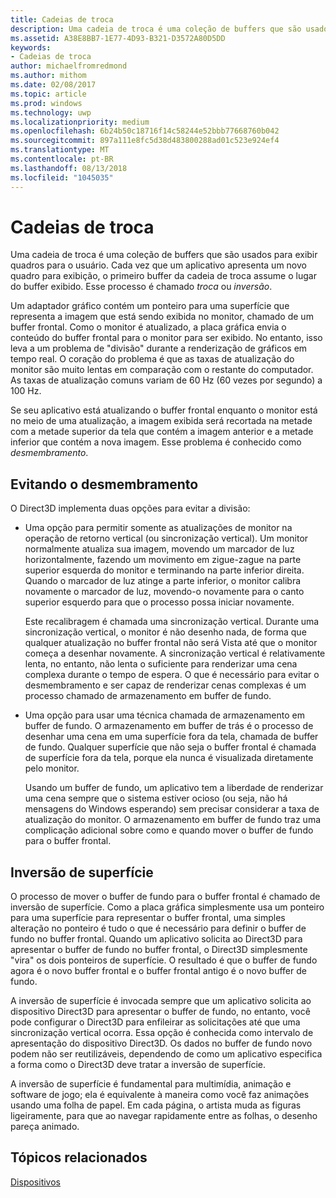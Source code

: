 ```yaml
---
title: Cadeias de troca
description: Uma cadeia de troca é uma coleção de buffers que são usados para exibir quadros para o usuário.
ms.assetid: A38E8BB7-1E77-4D93-B321-D3572A80D5DD
keywords:
- Cadeias de troca
author: michaelfromredmond
ms.author: mithom
ms.date: 02/08/2017
ms.topic: article
ms.prod: windows
ms.technology: uwp
ms.localizationpriority: medium
ms.openlocfilehash: 6b24b50c18716f14c58244e52bbb77668760b042
ms.sourcegitcommit: 897a111e8fc5d38d483800288ad01c523e924ef4
ms.translationtype: MT
ms.contentlocale: pt-BR
ms.lasthandoff: 08/13/2018
ms.locfileid: "1045035"
---
```

# <a name="swap-chains"></a>Cadeias de troca


Uma cadeia de troca é uma coleção de buffers que são usados para exibir quadros para o usuário. Cada vez que um aplicativo apresenta um novo quadro para exibição, o primeiro buffer da cadeia de troca assume o lugar do buffer exibido. Esse processo é chamado *troca* ou *inversão*.

Um adaptador gráfico contém um ponteiro para uma superfície que representa a imagem que está sendo exibida no monitor, chamado de um buffer frontal. Como o monitor é atualizado, a placa gráfica envia o conteúdo do buffer frontal para o monitor para ser exibido. No entanto, isso leva a um problema de "divisão" durante a renderização de gráficos em tempo real. O coração do problema é que as taxas de atualização do monitor são muito lentas em comparação com o restante do computador. As taxas de atualização comuns variam de 60 Hz (60 vezes por segundo) a 100 Hz.

Se seu aplicativo está atualizando o buffer frontal enquanto o monitor está no meio de uma atualização, a imagem exibida será recortada na metade com a metade superior da tela que contém a imagem anterior e a metade inferior que contém a nova imagem. Esse problema é conhecido como *desmembramento*.

## <a name="span-idavoidingtearingspanspan-idavoidingtearingspanspan-idavoidingtearingspanavoiding-tearing"></a><span id="Avoiding_tearing"></span><span id="avoiding_tearing"></span><span id="AVOIDING_TEARING"></span>Evitando o desmembramento


O Direct3D implementa duas opções para evitar a divisão:

-   Uma opção para permitir somente as atualizações de monitor na operação de retorno vertical (ou sincronização vertical). Um monitor normalmente atualiza sua imagem, movendo um marcador de luz horizontalmente, fazendo um movimento em zigue-zague na parte superior esquerda do monitor e terminando na parte inferior direita. Quando o marcador de luz atinge a parte inferior, o monitor calibra novamente o marcador de luz, movendo-o novamente para o canto superior esquerdo para que o processo possa iniciar novamente.

    Este recalibragem é chamada uma sincronização vertical. Durante uma sincronização vertical, o monitor é não desenho nada, de forma que qualquer atualização no buffer frontal não será Vista até que o monitor começa a desenhar novamente. A sincronização vertical é relativamente lenta, no entanto, não lenta o suficiente para renderizar uma cena complexa durante o tempo de espera. O que é necessário para evitar o desmembramento e ser capaz de renderizar cenas complexas é um processo chamado de armazenamento em buffer de fundo.

-   Uma opção para usar uma técnica chamada de armazenamento em buffer de fundo. O armazenamento em buffer de trás é o processo de desenhar uma cena em uma superfície fora da tela, chamada de buffer de fundo. Qualquer superfície que não seja o buffer frontal é chamada de superfície fora da tela, porque ela nunca é visualizada diretamente pelo monitor.

    Usando um buffer de fundo, um aplicativo tem a liberdade de renderizar uma cena sempre que o sistema estiver ocioso (ou seja, não há mensagens do Windows esperando) sem precisar considerar a taxa de atualização do monitor. O armazenamento em buffer de fundo traz uma complicação adicional sobre como e quando mover o buffer de fundo para o buffer frontal.

## <a name="span-idsurfaceflippingspanspan-idsurfaceflippingspanspan-idsurfaceflippingspansurface-flipping"></a><span id="Surface_flipping"></span><span id="surface_flipping"></span><span id="SURFACE_FLIPPING"></span>Inversão de superfície


O processo de mover o buffer de fundo para o buffer frontal é chamado de inversão de superfície. Como a placa gráfica simplesmente usa um ponteiro para uma superfície para representar o buffer frontal, uma simples alteração no ponteiro é tudo o que é necessário para definir o buffer de fundo no buffer frontal. Quando um aplicativo solicita ao Direct3D para apresentar o buffer de fundo no buffer frontal, o Direct3D simplesmente "vira" os dois ponteiros de superfície. O resultado é que o buffer de fundo agora é o novo buffer frontal e o buffer frontal antigo é o novo buffer de fundo.

A inversão de superfície é invocada sempre que um aplicativo solicita ao dispositivo Direct3D para apresentar o buffer de fundo, no entanto, você pode configurar o Direct3D para enfileirar as solicitações até que uma sincronização vertical ocorra. Essa opção é conhecida como intervalo de apresentação do dispositivo Direct3D. Os dados no buffer de fundo novo podem não ser reutilizáveis, dependendo de como um aplicativo especifica a forma como o Direct3D deve tratar a inversão de superfície.

A inversão de superfície é fundamental para multimídia, animação e software de jogo; ela é equivalente à maneira como você faz animações usando uma folha de papel. Em cada página, o artista muda as figuras ligeiramente, para que ao navegar rapidamente entre as folhas, o desenho pareça animado.

## <a name="span-idrelated-topicsspanrelated-topics"></a><span id="related-topics"></span>Tópicos relacionados


[Dispositivos](devices.md)

 

 




